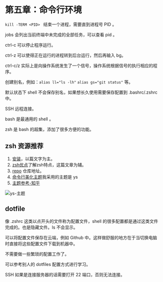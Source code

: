 # 第五章：命令行环境

`kill -TERM <PID> ` 结束一个进程，需要直到进程号 PID 。

jobs 会列出当前终端中未完成的全部任务，可以查看 pid 。

ctrl-c 可以停止程序运行。

ctrl-z 可以使得正在运行的进程转到后台运行，然后再输入 bg。

ctrl-c/z 实际上是向操作系统发生了一个信号，操作系统根据信号的执行相应的程序。


创建别名，例如：`alias ll="ls -lh"` `alias gs="git status"` 等。

默认状态下 shell 不会保存别名，如果想长久使用需要保存配置到 .bashrc/.zshrc 中。



SSH 远程连接。

bash 是最通用的 shell 。

zsh 是 bash 的超集，添加了很多方便的功能。

## zsh 资源推荐

1. [安装](https://www.cnblogs.com/dhcn/p/11666845.html)，以篇文字为主。
2. [zsh优点](https://blog.csdn.net/rapheler/article/details/51505003)了解zsh特点，这篇文章为辅。
3. [repo](https://github.com/ohmyzsh/ohmyzsh) 仓库地址。 
4. [命令行美化主题](https://github.com/ohmyzsh/ohmyzsh/wiki/themes)我采用的主题是 ys
5. [主题参考-知乎](https://www.zhihu.com/question/33277508)

![ys-主题](https://cdn.jsdelivr.net/gh/weijiew/pic@master/images/20200825191554.png)

## dotfile

像 .zshrc 这类以点开头的文件称为配置文件，shell 的很多配置都是通过这类文件完成的。也是隐藏文件。ls 不会显示。

可以将配置文件保存在云端，例如 Github 中。这样做舒服的地方在于当切换电脑时直接将这些配置文件下载到机器中。

不需要做一些繁琐的配置工作了。

可以参考别人的 dotfiles 配置方式进行学习。

SSH 如果是连接服务器的话需要打开 22 端口，否则无法连接。



